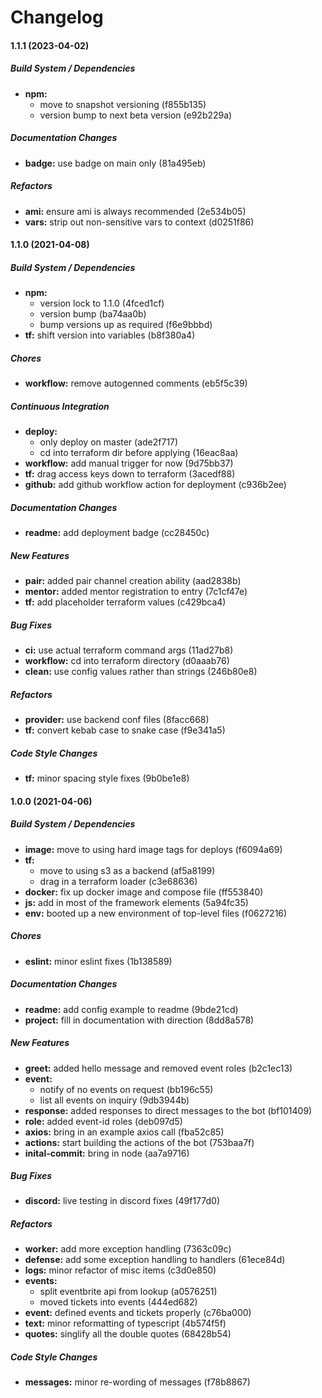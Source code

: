 # Changelog

#### 1.1.1 (2023-04-02)

##### Build System / Dependencies

* **npm:**
  *  move to snapshot versioning (f855b135)
  *  version bump to next beta version (e92b229a)

##### Documentation Changes

* **badge:**  use badge on main only (81a495eb)

##### Refactors

* **ami:**  ensure ami is always recommended (2e534b05)
* **vars:**  strip out non-sensitive vars to context (d0251f86)

#### 1.1.0 (2021-04-08)

##### Build System / Dependencies

* **npm:**
  *  version lock to 1.1.0 (4fced1cf)
  *  version bump (ba74aa0b)
  *  bump versions up as required (f6e9bbbd)
* **tf:**  shift version into variables (b8f380a4)

##### Chores

* **workflow:**  remove autogenned comments (eb5f5c39)

##### Continuous Integration

* **deploy:**
  *  only deploy on master (ade2f717)
  *  cd into terraform dir before applying (16eac8aa)
* **workflow:**  add manual trigger for now (9d75bb37)
* **tf:**  drag access keys down to terraform (3acedf88)
* **github:**  add github workflow action for deployment (c936b2ee)

##### Documentation Changes

* **readme:**  add deployment badge (cc28450c)

##### New Features

* **pair:**  added pair channel creation ability (aad2838b)
* **mentor:**  added mentor registration to entry (7c1cf47e)
* **tf:**  add placeholder terraform values (c429bca4)

##### Bug Fixes

* **ci:**  use actual terraform command args (11ad27b8)
* **workflow:**  cd into terraform directory (d0aaab76)
* **clean:**  use config values rather than strings (246b80e8)

##### Refactors

* **provider:**  use backend conf files (8facc668)
* **tf:**  convert kebab case to snake case (f9e341a5)

##### Code Style Changes

* **tf:**  minor spacing style fixes (9b0be1e8)

#### 1.0.0 (2021-04-06)

##### Build System / Dependencies

* **image:**  move to using hard image tags for deploys (f6094a69)
* **tf:**
  *  move to using s3 as a backend (af5a8199)
  *  drag in a terraform loader (c3e68636)
* **docker:**  fix up docker image and compose file (ff553840)
* **js:**  add in most of the framework elements (5a94fc35)
* **env:**  booted up a new environment of top-level files (f0627216)

##### Chores

* **eslint:**  minor eslint fixes (1b138589)

##### Documentation Changes

* **readme:**  add config example to readme (9bde21cd)
* **project:**  fill in documentation with direction (8dd8a578)

##### New Features

* **greet:**  added hello message and removed event roles (b2c1ec13)
* **event:**
  *  notify of no events on request (bb196c55)
  *  list all events on inquiry (9db3944b)
* **response:**  added responses to direct messages to the bot (bf101409)
* **role:**  added event-id roles (deb097d5)
* **axios:**  bring in an example axios call (fba52c85)
* **actions:**  start building the actions of the bot (753baa7f)
* **inital-commit:**  bring in node (aa7a9716)

##### Bug Fixes

* **discord:**  live testing in discord fixes (49f177d0)

##### Refactors

* **worker:**  add more exception handling (7363c09c)
* **defense:**  add some exception handling to handlers (61ece84d)
* **logs:**  minor refactor of misc items (c3d0e850)
* **events:**
  *  split eventbrite api from lookup (a0576251)
  *  moved tickets into events (444ed682)
* **event:**  defined events and tickets properly (c76ba000)
* **text:**  minor reformatting of typescript (4b574f5f)
* **quotes:**  singlify all the double quotes (68428b54)

##### Code Style Changes

* **messages:**  minor re-wording of messages (f78b8867)

